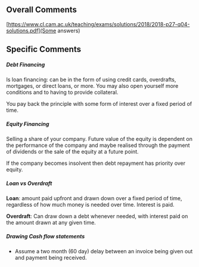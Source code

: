 ## Overall Comments
[https://www.cl.cam.ac.uk/teaching/exams/solutions/2018/2018-p27-q04-solutions.pdf](Some answers) 



## Specific Comments


##### Debt Financing
Is loan financing: can be in the form of using credit cards, overdrafts, mortgages, or direct loans, or more. You may also open yourself more conditions and to having to provide collateral.

You pay back the principle with some form of interest over a fixed period of time.

##### Equity Financing
Selling a share of your company. Future value of the equity is dependent on the performance of the company and maybe realised through the payment of dividends or the sale of the equity at a future point.

If the company becomes insolvent then debt repayment has priority over equity.

##### Loan vs Overdraft

**Loan**: amount paid upfront and drawn down over a fixed period of time, regardless of how much money is needed over time. Interest is paid.

**Overdraft**: Can draw down a debt whenever needed, with interest paid on the amount drawn at any given time.


##### Drawing Cash flow statements

- Assume a two month (60 day) delay between an invoice being given out and payment being received.
